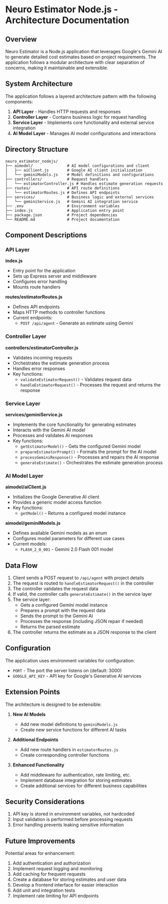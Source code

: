 # Neuro Estimator Node.js - Architecture Documentation

## Overview

Neuro Estimator is a Node.js application that leverages Google's Gemini AI to generate detailed cost estimates based on project requirements. The application follows a modular architecture with clear separation of concerns, making it maintainable and extensible.

## System Architecture

The application follows a layered architecture pattern with the following components:

1. **API Layer** - Handles HTTP requests and responses
2. **Controller Layer** - Contains business logic for request handling
3. **Service Layer** - Implements core functionality and external service integration
4. **AI Model Layer** - Manages AI model configurations and interactions

## Directory Structure

```
neuro_estimator_nodejs/
├── aimodel/               # AI model configurations and client
│   ├── aiClient.js        # Google AI client initialization
│   └── geminiModels.js    # Model definitions and configurations
├── controllers/           # Request handlers
│   └── estimatorController.js # Handles estimate generation requests
├── routes/                # API route definitions
│   └── estimatorRoutes.js # Defines API endpoints
├── services/              # Business logic and external services
│   └── geminiService.js   # Gemini AI integration service
├── .env                   # Environment variables
├── index.js               # Application entry point
├── package.json           # Project dependencies
└── README.md              # Project documentation
```

## Component Descriptions

### API Layer

**index.js**
- Entry point for the application
- Sets up Express server and middleware
- Configures error handling
- Mounts route handlers

**routes/estimatorRoutes.js**
- Defines API endpoints
- Maps HTTP methods to controller functions
- Current endpoints:
  - `POST /api/agent` - Generate an estimate using Gemini

### Controller Layer

**controllers/estimatorController.js**
- Validates incoming requests
- Orchestrates the estimate generation process
- Handles error responses
- Key functions:
  - `validateEstimatorRequest()` - Validates request data
  - `handleEstimatorRequest()` - Processes the request and returns the response

### Service Layer

**services/geminiService.js**
- Implements the core functionality for generating estimates
- Interacts with the Gemini AI model
- Processes and validates AI responses
- Key functions:
  - `getEstimatorModel()` - Gets the configured Gemini model
  - `prepareEstimatorPrompt()` - Formats the prompt for the AI model
  - `processGeminiResponse()` - Processes and repairs the AI response
  - `generateEstimate()` - Orchestrates the estimate generation process

### AI Model Layer

**aimodel/aiClient.js**
- Initializes the Google Generative AI client
- Provides a generic model access function
- Key functions:
  - `getModel()` - Returns a configured model instance

**aimodel/geminiModels.js**
- Defines available Gemini models as an enum
- Configures model parameters for different use cases
- Current models:
  - `FLASH_2_0_001` - Gemini 2.0 Flash 001 model

## Data Flow

1. Client sends a POST request to `/api/agent` with project details
2. The request is routed to `handleEstimatorRequest()` in the controller
3. The controller validates the request data
4. If valid, the controller calls `generateEstimate()` in the service layer
5. The service layer:
   - Gets a configured Gemini model instance
   - Prepares a prompt with the request data
   - Sends the prompt to the Gemini AI
   - Processes the response (including JSON repair if needed)
   - Returns the parsed estimate
6. The controller returns the estimate as a JSON response to the client

## Configuration

The application uses environment variables for configuration:
- `PORT` - The port the server listens on (default: 3000)
- `GOOGLE_API_KEY` - API key for Google's Generative AI services

## Extension Points

The architecture is designed to be extensible:

1. **New AI Models**
   - Add new model definitions to `geminiModels.js`
   - Create new service functions for different AI tasks

2. **Additional Endpoints**
   - Add new route handlers in `estimatorRoutes.js`
   - Create corresponding controller functions

3. **Enhanced Functionality**
   - Add middleware for authentication, rate limiting, etc.
   - Implement database integration for storing estimates
   - Create additional services for different business capabilities

## Security Considerations

1. API key is stored in environment variables, not hardcoded
2. Input validation is performed before processing requests
3. Error handling prevents leaking sensitive information

## Future Improvements

Potential areas for enhancement:

1. Add authentication and authorization
2. Implement request logging and monitoring
3. Add caching for frequent requests
4. Create a database for storing estimates and user data
5. Develop a frontend interface for easier interaction
6. Add unit and integration tests
7. Implement rate limiting for API endpoints
